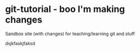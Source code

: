 # git-tutorial - boo I'm making changes
Sandbox site (with changes) for teaching/learning git
and stuff





















dsjkfaskjfaksd
